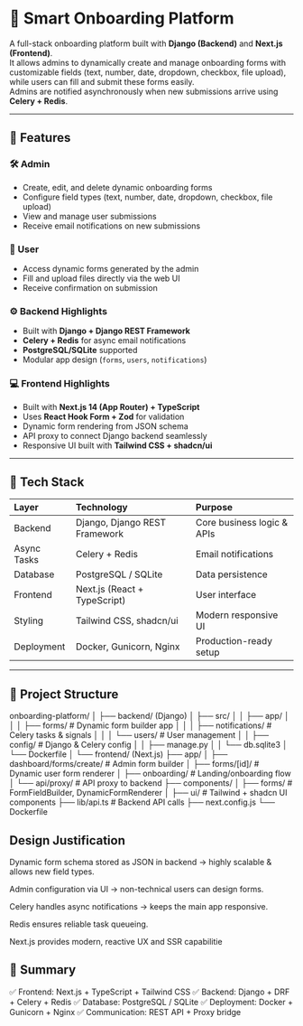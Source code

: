 # 🧭 Smart Onboarding Platform

A full-stack onboarding platform built with **Django (Backend)** and **Next.js (Frontend)**.  
It allows admins to dynamically create and manage onboarding forms with customizable fields (text, number, date, dropdown, checkbox, file upload), while users can fill and submit these forms easily.  
Admins are notified asynchronously when new submissions arrive using **Celery + Redis**.

---

## 🚀 Features

### 🛠️ Admin
- Create, edit, and delete dynamic onboarding forms
- Configure field types (text, number, date, dropdown, checkbox, file upload)
- View and manage user submissions
- Receive email notifications on new submissions

### 👤 User
- Access dynamic forms generated by the admin
- Fill and upload files directly via the web UI
- Receive confirmation on submission

### ⚙️ Backend Highlights
- Built with **Django + Django REST Framework**
- **Celery + Redis** for async email notifications
- **PostgreSQL/SQLite** supported
- Modular app design (`forms`, `users`, `notifications`)

### 💻 Frontend Highlights
- Built with **Next.js 14 (App Router) + TypeScript**
- Uses **React Hook Form + Zod** for validation
- Dynamic form rendering from JSON schema
- API proxy to connect Django backend seamlessly
- Responsive UI built with **Tailwind CSS + shadcn/ui**

---

## 🧩 Tech Stack

| Layer | Technology | Purpose |
|:------|:------------|:--------|
| Backend | Django, Django REST Framework | Core business logic & APIs |
| Async Tasks | Celery + Redis | Email notifications |
| Database | PostgreSQL / SQLite | Data persistence |
| Frontend | Next.js (React + TypeScript) | User interface |
| Styling | Tailwind CSS, shadcn/ui | Modern responsive UI |
| Deployment | Docker, Gunicorn, Nginx | Production-ready setup |

---

## 📂 Project Structure

onboarding-platform/
│
├── backend/ (Django)
│ ├── src/
│ │ ├── app/
│ │ │ ├── forms/ # Dynamic form builder app
│ │ │ ├── notifications/ # Celery tasks & signals
│ │ │ └── users/ # User management
│ │ ├── config/ # Django & Celery config
│ │ ├── manage.py
│ │ └── db.sqlite3
│ └── Dockerfile
│
└── frontend/ (Next.js)
├── app/
│ ├── dashboard/forms/create/ # Admin form builder
│ ├── forms/[id]/ # Dynamic user form renderer
│ ├── onboarding/ # Landing/onboarding flow
│ └── api/proxy/ # API proxy to backend
├── components/
│ ├── forms/ # FormFieldBuilder, DynamicFormRenderer
│ ├── ui/ # Tailwind + shadcn UI components
├── lib/api.ts # Backend API calls
├── next.config.js
└── Dockerfile

## Design Justification

Dynamic form schema stored as JSON in backend → highly scalable & allows new field types.

Admin configuration via UI → non-technical users can design forms.

Celery handles async notifications → keeps the main app responsive.

Redis ensures reliable task queueing.

Next.js provides modern, reactive UX and SSR capabilitie

 ## 🏁 Summary 
✅ Frontend: Next.js + TypeScript + Tailwind CSS
✅ Backend: Django + DRF + Celery + Redis
✅ Database: PostgreSQL / SQLite
✅ Deployment: Docker + Gunicorn + Nginx
✅ Communication: REST API + Proxy bridge